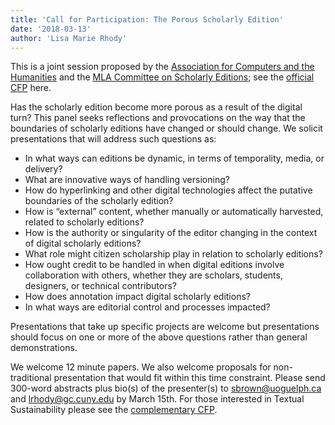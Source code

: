 ```yaml
---
title: 'Call for Participation: The Porous Scholarly Edition'
date: '2018-03-13'
author: 'Lisa Marie Rhody'
---
```

This is a joint session proposed by the [Association for Computers and the Humanities](/) and the [MLA Committee on Scholarly Editions](https://www.mla.org/About-Us/Governance/Committees/Committee-Listings/Publications/Committee-on-Scholarly-Editions); see the [official CFP](https://apps.mla.org/cfp_detail_11429) here.

Has the scholarly edition become more porous as a result of the digital turn? This panel seeks reflections and provocations on the way that the boundaries of scholarly editions have changed or should change. We solicit presentations that will address such questions as:

- In what ways can editions be dynamic, in terms of temporality, media, or delivery?
- What are innovative ways of handling versioning?
- How do hyperlinking and other digital technologies affect the putative boundaries of the scholarly edition?
- How is “external” content, whether manually or automatically harvested, related to scholarly editions?
- How is the authority or singularity of the editor changing in the context of digital scholarly editions?
- What role might citizen scholarship play in relation to scholarly editions?
- How ought credit to be handled in when digital editions involve collaboration with others, whether they are scholars, students, designers, or technical contributors?
- How does annotation impact digital scholarly editions?
- In what ways are editorial control and processes impacted?

Presentations that take up specific projects are welcome but presentations should focus on one or more of the above questions rather than general demonstrations.

We welcome 12 minute papers. We also welcome proposals for non-traditional presentation that would fit within this time constraint. Please send 300-word abstracts plus bio(s) of the presenter(s) to [sbrown@uoguelph.ca](mailto:sbrown@uoguelph.ca) and [lrhody@gc.cuny.edu](mailto:lrhody@gc.cuny.edu) by March 15th. For those interested in Textual Sustainability please see the [complementary CFP](https://apps.mla.org/cfp_detail_11413).